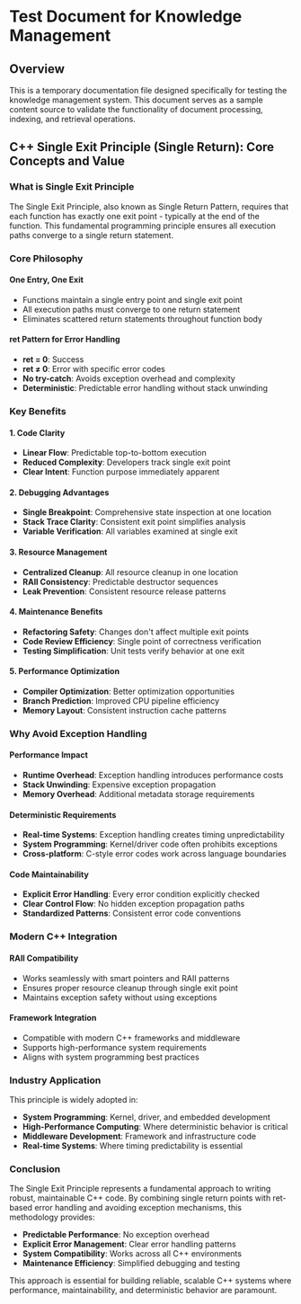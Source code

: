 # Test Document for Knowledge Management

## Overview

This is a temporary documentation file designed specifically for testing the knowledge management system. This document serves as a sample content source to validate the functionality of document processing, indexing, and retrieval operations.

## C++ Single Exit Principle (Single Return): Core Concepts and Value

### What is Single Exit Principle

The Single Exit Principle, also known as Single Return Pattern, requires that each function has exactly one exit point - typically at the end of the function. This fundamental programming principle ensures all execution paths converge to a single return statement.

### Core Philosophy

#### **One Entry, One Exit**
- Functions maintain a single entry point and single exit point
- All execution paths must converge to one return statement
- Eliminates scattered return statements throughout function body

#### **ret Pattern for Error Handling**
- **ret = 0**: Success
- **ret ≠ 0**: Error with specific error codes
- **No try-catch**: Avoids exception overhead and complexity
- **Deterministic**: Predictable error handling without stack unwinding

### Key Benefits

#### **1. Code Clarity**
- **Linear Flow**: Predictable top-to-bottom execution
- **Reduced Complexity**: Developers track single exit point
- **Clear Intent**: Function purpose immediately apparent

#### **2. Debugging Advantages**
- **Single Breakpoint**: Comprehensive state inspection at one location
- **Stack Trace Clarity**: Consistent exit point simplifies analysis
- **Variable Verification**: All variables examined at single exit

#### **3. Resource Management**
- **Centralized Cleanup**: All resource cleanup in one location
- **RAII Consistency**: Predictable destructor sequences
- **Leak Prevention**: Consistent resource release patterns

#### **4. Maintenance Benefits**
- **Refactoring Safety**: Changes don't affect multiple exit points
- **Code Review Efficiency**: Single point of correctness verification
- **Testing Simplification**: Unit tests verify behavior at one exit

#### **5. Performance Optimization**
- **Compiler Optimization**: Better optimization opportunities
- **Branch Prediction**: Improved CPU pipeline efficiency
- **Memory Layout**: Consistent instruction cache patterns

### Why Avoid Exception Handling

#### **Performance Impact**
- **Runtime Overhead**: Exception handling introduces performance costs
- **Stack Unwinding**: Expensive exception propagation
- **Memory Overhead**: Additional metadata storage requirements

#### **Deterministic Requirements**
- **Real-time Systems**: Exception handling creates timing unpredictability
- **System Programming**: Kernel/driver code often prohibits exceptions
- **Cross-platform**: C-style error codes work across language boundaries

#### **Code Maintainability**
- **Explicit Error Handling**: Every error condition explicitly checked
- **Clear Control Flow**: No hidden exception propagation paths
- **Standardized Patterns**: Consistent error code conventions

### Modern C++ Integration

#### **RAII Compatibility**
- Works seamlessly with smart pointers and RAII patterns
- Ensures proper resource cleanup through single exit point
- Maintains exception safety without using exceptions

#### **Framework Integration**
- Compatible with modern C++ frameworks and middleware
- Supports high-performance system requirements
- Aligns with system programming best practices

### Industry Application

This principle is widely adopted in:
- **System Programming**: Kernel, driver, and embedded development
- **High-Performance Computing**: Where deterministic behavior is critical
- **Middleware Development**: Framework and infrastructure code
- **Real-time Systems**: Where timing predictability is essential

### Conclusion

The Single Exit Principle represents a fundamental approach to writing robust, maintainable C++ code. By combining single return points with ret-based error handling and avoiding exception mechanisms, this methodology provides:

- **Predictable Performance**: No exception overhead
- **Explicit Error Management**: Clear error handling patterns  
- **System Compatibility**: Works across all C++ environments
- **Maintenance Efficiency**: Simplified debugging and testing

This approach is essential for building reliable, scalable C++ systems where performance, maintainability, and deterministic behavior are paramount.